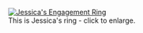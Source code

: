 <p><a href="http://students.washington.edu/bribera/images/engaged/ring.jpg"><img src="//students.washington.edu/bribera/images/engaged/ring_th.jpg" alt="Jessica's Engagement Ring" style="border: 0;" /></a><br />
This is Jessica's ring - click to enlarge.</p>